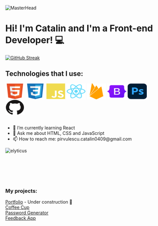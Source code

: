 ![MasterHead](https://mir-s3-cdn-cf.behance.net/project_modules/max_1200/79731568097599.5b50bca477735.jpg)
<h1>Hi! I'm Catalin and I'm a Front-end Developer! 💻 </h1>

<a href="https://git.io/streak-stats"><img src="https://streak-stats.demolab.com?user=elyticus&theme=navy-gear" alt="GitHub Streak" /></a>

<h2>Technologies that I use: </h2>
<div style="display: inline_block">
  <img align="center" alt="Icone-HTML" height="50" width="60" src="https://raw.githubusercontent.com/devicons/devicon/master/icons/html5/html5-original.svg">
  <img align="center" alt="Icone-CSS" height="50" width="60" src="https://raw.githubusercontent.com/devicons/devicon/master/icons/css3/css3-original.svg">
  <img align="center" alt="Icone-Js" height="50" width="60" src="https://raw.githubusercontent.com/devicons/devicon/master/icons/javascript/javascript-plain.svg">
  <img align="center" alt="Icone-Js" height="50" width="60" src="https://raw.githubusercontent.com/devicons/devicon/master/icons/react/react-original.svg">
  <img align="center" alt="Icone-Js" height="50" width="60" src="https://raw.githubusercontent.com/devicons/devicon/master/icons/firebase/firebase-plain.svg">
  <img align="center" alt="Icone-Js" height="50" width="60" src="https://raw.githubusercontent.com/devicons/devicon/master/icons/bootstrap/bootstrap-original.svg">
  <img align="center" alt="Icone-Js" height="50" width="60" src="https://raw.githubusercontent.com/devicons/devicon/master/icons/photoshop/photoshop-original.svg">
    <img align="center" alt="Icone-Js" height="50" width="60" src="https://raw.githubusercontent.com/devicons/devicon/master/icons/github/github-original.svg">
</div>
<br>
<ul>
    <li>🌱 I’m currently learning React</li>
    <li>💬 Ask me about HTML, CSS and JavaScript</li>
    <li>📫 How to reach me: pirvulescu.catalin0409@gmail.com</li>
</ul>
<p><img align="left" src="https://github-readme-stats.vercel.app/api/top-langs?username=elyticus&show_icons=true&locale=en&layout=compact" alt="elyticus"/></p>
<br/><br/><br/><br/><br/><br/>
<h3>My projects:</h3>
<div><a target="_blank" href="https://catalin-pirvulescu-portfolio.netlify.app/">Portfolio</a> - Under construction 👷 </div> 
<div><a target="_blank" href="https://creamy-cup.netlify.app/">Coffee Cup</a></div>
<div><a target="_blank" href="https://password-generator-scrimba-m3.netlify.app/">Password Generator</a></div>
<div><a target="_blank" href="https://sharing-thoughts.netlify.app/">Feedback App</a></div>

